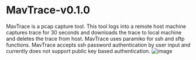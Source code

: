 # MavTrace-v0.1.0
MavTrace is a pcap capture tool. This tool logs into a remote host machine captures trace for 30 seconds and downloads the trace to local machine and deletes the trace from host.
MavTrace uses paramiko for ssh and sftp functions. 
MavTrace accepts ssh password authentication by user input and currently does not support public key based authentication.
![image](https://github.com/user-attachments/assets/9196a292-1926-4a78-bb0f-7452a6faa4fb)
